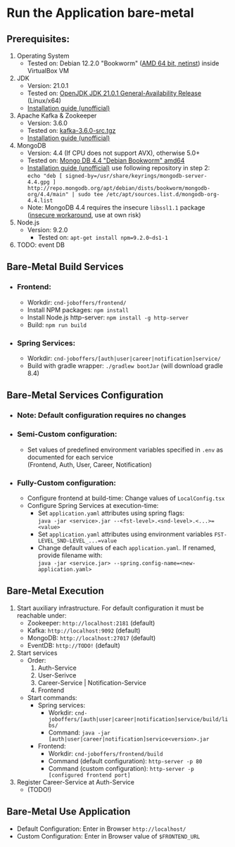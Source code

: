 # Run the Application bare-metal

## Prerequisites:
1. Operating System
   - Tested on: Debian 12.2.0 "Bookworm" ([AMD 64 bit, netinst](https://cdimage.debian.org/debian-cd/current/amd64/iso-cd/)) inside VirtualBox VM
2. JDK
   - Version: 21.0.1
   - Tested on: [OpenJDK JDK 21.0.1 General-Availability Release](https://jdk.java.net/21/) (Linux/x64)
   - [Installation guide (unofficial)](https://www.linuxcapable.com/how-to-install-openjdk-21-on-ubuntu-linux/)
3. Apache Kafka & Zookeeper
   -  Version: 3.6.0
   - Tested on: [kafka-3.6.0-src.tgz](https://dlcdn.apache.org/kafka/3.6.0/)
   - [Installation guide (unofficial)](https://tecadmin.net/install-apache-kafka-debian/)
4. MongoDB 
      - Version: 4.4 (If CPU does not support AVX), otherwise 5.0+ 
      - Tested on: [Mongo DB 4.4 "Debian Bookworm" amd64](https://repo.mongodb.org/apt/debian/dists/bookworm/mongodb-org/4.4/main/binary-amd64/)
      - [Installation guide (unofficial)](https://www.mongodb.com/docs/v4.4/tutorial/install-mongodb-on-debian/) use following repository in step 2:\
       `echo "deb [ signed-by=/usr/share/keyrings/mongodb-server-4.4.gpg ] http://repo.mongodb.org/apt/debian/dists/bookworm/mongodb-org/4.4/main" | sudo tee /etc/apt/sources.list.d/mongodb-org-4.4.list`
      - Note: MongoDB 4.4 requires the insecure `libssl1.1` package ([insecure workaround](https://askubuntu.com/a/1403683), use at own risk)
5. Node.js 
      - Version: 9.2.0
        - Tested on: `apt-get install npm=9.2.0~ds1-1`
6. TODO: event DB

## Bare-Metal Build Services
- ### Frontend:
  - Workdir: `cnd-joboffers/frontend/`
  - Install NPM packages: `npm install`
  - Install Node.js http-server: `npm install -g http-server`
  - Build: `npm run build`
- ### Spring Services:
  - Workdir: `cnd-joboffers/[auth|user|career|notification]service/`
  - Build with gradle wrapper: `./gradlew bootJar` (will download gradle 8.4)


## Bare-Metal Services Configuration
- ### Note: Default configuration requires no changes
- ### Semi-Custom configuration:
    - Set values of predefined environment variables specified in `.env` as documented for each service\
      (Frontend, Auth, User, Career, Notification)
- ### Fully-Custom configuration:
  - Configure frontend at build-time: Change values of `LocalConfig.tsx`  
  - Configure Spring Services at execution-time:
    - Set `application.yaml` attributes using spring flags: \
      `java -jar <service>.jar --<fst-level>.<snd-level>.<...>=<value>`
    - Set `application.yaml` attributes using environment variables `FST-LEVEL_SND-LEVEL_...=value`
    - Change default values of each `application.yaml`. If renamed, provide filename with: \
      `java -jar <service.jar> --spring.config-name=<new-application.yaml>`

## Bare-Metal Execution
1. Start auxiliary infrastructure. For default configuration it must be reachable under:
    - Zookeeper: `http://localhost:2181` (default)
    - Kafka: `http://localhost:9092` (default)
    - MongoDB: `http://localhost:27017` (default)
    - EventDB: `http://TODO!` (default)
2. Start services
   - Order:
       1. Auth-Service
       2. User-Serivce
       3. Career-Service | Notification-Service
       4. Frontend 
   - Start commands:
     - Spring services:
       - Workdir: `cnd-joboffers/[auth|user|career|notification]service/build/libs/`
       - Command: `java -jar [auth|user|career|notification]service<version>.jar`
     - Frontend:
       - Workdir: `cnd-joboffers/frontend/build`
       - Command (default configuration): `http-server -p 80`
       - Command (custom configuration): `http-server -p [configured frontend port]`
3. Register Career-Service at Auth-Service 
   - (TODO!)

## Bare-Metal Use Application
- Default Configuration: Enter in Browser `http://localhost/`
- Custom Configuration: Enter in Browser value of `$FRONTEND_URL` 